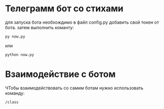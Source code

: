 # Телеграмм бот со стихами

для запуска бота необхождимо в файл config.py добавить свой токен от бота. затем выполнить команту:

```
py now.py
```
или
```
python now.py
```

# Взаимодействие с ботом 

ЧТобы взаимодействовать со самим ботам нужно использовать команду:

```
/class
```

